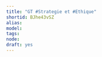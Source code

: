 ```yaml
---
title: "GT #Strategie et #Ethique"
shortid: BJhe43vSZ
alias: 
model: 
tags: 
node: 
draft: yes
--- 
```

 
